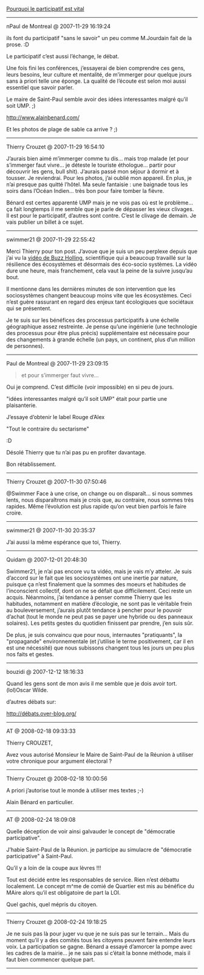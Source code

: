 [Pourquoi le participatif est vital](../../../2007/11/pourquoi-le-participatif-est-vital.md)

---
nPaul de Montreal @ 2007-11-29 16:19:24

ils font du participatif "sans le savoir" un peu comme M.Jourdain fait de la prose. :D

Le participatif c’est aussi l’échange, le débat. 

Une fois fini les conférences, j’essayerai de bien comprendre ces gens, leurs besoins, leur culture et mentalité, de m’immerger pour quelque jours sans à priori telle une éponge. La qualité de l’écoute est selon moi aussi essentiel que savoir parler.

Le maire de Saint-Paul semble avoir des idées interessantes malgré qu’il soit UMP. ;)

http://www.alainbenard.com/

Et les photos de plage de sable ca arrive ? ;)

---

Thierry Crouzet @ 2007-11-29 16:54:10

J’aurais bien aimé m’immerger comme tu dis... mais trop malade (et pour s’immerger faut vivre… je déteste le touriste éthologue… partir pour découvrir les gens, bull shit). J’aurais passé mon séjour à dormir et à tousser. Je reviendrai. Pour les photos, j’ai oublié mon appareil. En plus, je n’ai presque pas quitté l’hôtel. Ma seule fantaisie : une baignade tous les soirs dans l’Océan Indien... très bon pour faire tomber la fièvre.

Bénard est certes apparenté UMP mais je ne vois pas où est le problème... ça fait longtemps il me semble que je parle de dépasser les vieux clivages. Il est pour le participatif, d’autres sont contre. C’est le clivage de demain. Je vais publier un billet à ce sujet.

---

swimmer21 @ 2007-11-29 22:55:42

Merci Thierry pour ton post. J’avoue que je suis un peu perplexe depuis que j’ai vu la [vidéo de Buzz Holling](http://www.stockholmresilience.su.se/pub/jsp/polopoly.jsp?d=5255&a=30164), scientifique qui a beaucoup travaillé sur la résilience des écosystèmes et désormais des éco-socio systèmes. La vidéo dure une heure, mais franchement, cela vaut la peine de la suivre jusqu’au bout.

Il mentionne dans les dernières minutes de son intervention que les sociosystèmes changent beaucoup moins vite que les écosystèmes. Ceci n’est guère rassurant en regard des enjeux tant écologiques que sociétaux qui se présentent.

Je te suis sur les bénéfices des processus participatifs à une échelle géographique assez restreinte. Je pense qu’une ingénierie (une technologie des processus pour être plus précis) supplémentaire est nécessaire pour des changements à grande échelle (un pays, un continent, plus d’un million de personnes).

---

Paul de Montreal @ 2007-11-29 23:09:15

> et pour s’immerger faut vivre… 

Oui je comprend. C’est difficile (voir impossible) en si peu de jours. 

"idées interessantes malgré qu’il soit UMP" était pour partie une plaisanterie.

J’essaye d’obtenir le label Rouge d’Alex 

"Tout le contraire du sectarisme" 

:D

Désolé Thierry que tu n’ai pas pu en profiter davantage. 

Bon rétablissement.

---

Thierry Crouzet @ 2007-11-30 07:50:46

@Swimmer Face à une crise, on change ou on disparaît... si nous sommes lents, nous disparaîtrons mais je crois que, au contraire, nous sommes très rapides. Même l’évolution est plus rapide qu’on veut bien parfois le faire croire.

---

swimmer21 @ 2007-11-30 20:35:37

J’ai aussi la même espérance que toi, Thierry.

---

Quidam @ 2007-12-01 20:48:30

Swimmer21, je n’ai pas encore vu ta vidéo, mais je vais m’y atteler. Je suis d’accord sur le fait que les sociosystèmes ont une inertie par nature, puisque ça n’est finalement que la sommes des moeurs et habitudes de l’inconscient collectif, dont on ne se défait que difficilement. Ceci reste un acquis. Néanmoins, j’ai tendance à penser comme Thierry que les habitudes, notamment en matière d’écologie, ne sont pas le véritable frein au bouleversement, j’aurais plutôt tendance à pencher pour le pouvoir d’achat (tout le monde ne peut pas se payer une hybride ou des panneaux solaires). Les petits gestes du quotidien finissent par prendre, j’en suis sûr.

De plus, je suis convaincu que pour nous, internautes "pratiquants", la "propagande" environnementale (et j’utilise le terme positivement, car il en est une nécessité) que nous subissons changent tous les jours un peu plus nos faits et gestes.

---

bouzidi @ 2007-12-12 18:16:33

Quand les gens sont de mon avis il me semble que je dois avoir tort. (lol)Oscar Wilde.

d’autres débats sur:

http://débats.over-blog.org/

---

AT @ 2008-02-18 09:33:33

Thierry CROUZET,

Avez vous autorisé Monsieur le Maire de Saint-Paul de la Réunion à utiliser votre chronique pour argument électoral ?

---

Thierry Crouzet @ 2008-02-18 10:00:56

A priori j’autorise tout le monde à utiliser mes textes ;-)

Alain Bénard en particulier.

---

AT @ 2008-02-24 18:09:08

Quelle déception de voir ainsi galvauder le concept de "démocratie participative".

J’habie Saint-Paul de la Réunion. je participe au simulacre de "démocratie participative" à Saint-Paul. 

Qu’il y a loin de la coupe aux lèvres !!!

Tout est décidé entre les responsables de service. Rien n’est débattu localement. Le concept m^me de comié de Quartier est mis au bénéfice du MAire alors qu’il est obligatoire de part la LOI.

Quel gachis, quel mépris du citoyen.

---

Thierry Crouzet @ 2008-02-24 19:18:25

Je ne suis pas là pour juger vu que je ne suis pas sur le terrain... Mais du moment qu’il y a des comités tous les citoyens peuvent faire entendre leurs voix. La participation se gagne. Bénard a essayé d’amorcer la pompe avec les cadres de la mairie... je ne sais pas si c’était la bonne méthode, mais il faut bien commencer quelque part.

---

